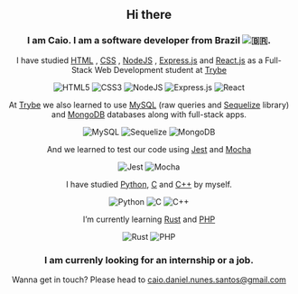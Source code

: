 <div align="center">
          
## Hi there

### I am Caio. I am a software developer from Brazil ![🇧🇷](https://github.com/gosquared/flags/raw/master/flags/flags/flat/16/Brazil.png).

I have studied [HTML](https://developer.mozilla.org/en-US/docs/Web/HTML)
          , [CSS](https://developer.mozilla.org/en-US/docs/Web/CSS)
          , [NodeJS](https://nodejs.org/) 
          , [Express.js](https://expressjs.com/)
          and  [React.js](https://reactjs.org/)
          as a Full-Stack Web Development student at [Trybe](https://www.credential.net/profile/caiodanielnunessantos488633/wallet)
     
![HTML5](https://img.shields.io/badge/html5-%23E34F26.svg?style=for-the-badge&logo=html5&logoColor=white)
![CSS3](https://img.shields.io/badge/css3-%231572B6.svg?style=for-the-badge&logo=css3&logoColor=white)
![NodeJS](https://img.shields.io/badge/node.js-6DA55F?style=for-the-badge&logo=node.js&logoColor=white)
![Express.js](https://img.shields.io/badge/express.js-%23404d59.svg?style=for-the-badge&logo=express&logoColor=%2361DAFB)
![React](https://img.shields.io/badge/react-%2320232a.svg?style=for-the-badge&logo=react&logoColor=%2361DAFB)

At [Trybe](https://www.credential.net/profile/caiodanielnunessantos488633/wallet) we also learned
to use [MySQL](https://www.mysql.com/) (raw queries and [Sequelize](https://sequelize.org/) library)
and [MongoDB](https://www.mongodb.com/) databases along with full-stack apps.

![MySQL](https://img.shields.io/badge/mysql-%2300f.svg?style=for-the-badge&logo=mysql&logoColor=white)
![Sequelize](https://img.shields.io/badge/Sequelize-52B0E7?style=for-the-badge&logo=Sequelize&logoColor=white)
![MongoDB](https://img.shields.io/badge/MongoDB-%234ea94b.svg?style=for-the-badge&logo=mongodb&logoColor=white)
          
And we learned to test our code using [Jest](https://jestjs.io/) and [Mocha](https://mochajs.org/)
          
![Jest](https://img.shields.io/badge/-jest-%23C21325?style=for-the-badge&logo=jest&logoColor=white)
![Mocha](https://img.shields.io/badge/-mocha-%238D6748?style=for-the-badge&logo=mocha&logoColor=white)

I have studied
          [Python](https://www.python.org/),
          [C](https://www.iso.org/standard/74528.html)
          and [C++](https://www.iso.org/standard/79358.html)
          by myself.

![Python](https://img.shields.io/badge/python-3670A0?style=for-the-badge&logo=python&logoColor=ffdd54)
![C](https://img.shields.io/badge/c-%2300599C.svg?style=for-the-badge&logo=c&logoColor=white)
![C++](https://img.shields.io/badge/c++-%2300599C.svg?style=for-the-badge&logo=c%2B%2B&logoColor=white)

I’m currently learning [Rust](https://www.rust-lang.org/) and [PHP](https://www.php.net/)

![Rust](https://img.shields.io/badge/rust-%23000000.svg?style=for-the-badge&logo=rust&logoColor=white)
![PHP](https://img.shields.io/badge/php-%23777BB4.svg?style=for-the-badge&logo=php&logoColor=white)

### I am currenly looking for an internship or a job.

Wanna get in touch? Please head to caio.daniel.nunes.santos@gmail.com

</div>

